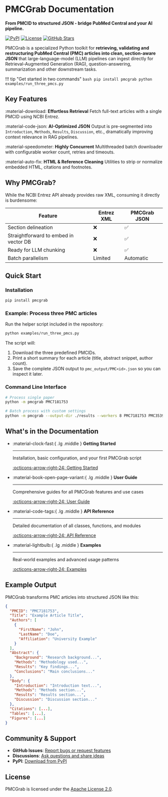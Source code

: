 # PMCGrab Documentation

**From PMCID to structured JSON - bridge PubMed Central and your AI pipeline.**

[![PyPI](https://img.shields.io/pypi/v/PMCGrab.svg)](https://pypi.org/project/PMCGrab/)
[![License](https://img.shields.io/badge/License-Apache%202.0-blue.svg)](https://github.com/rajdeepmondaldotcom/pmcgrab/blob/main/LICENSE)
[![GitHub Stars](https://img.shields.io/github/stars/rajdeepmondaldotcom/pmcgrab?style=social)](https://github.com/rajdeepmondaldotcom/pmcgrab)

PMCGrab is a specialized Python toolkit for **retrieving, validating and restructuring PubMed Central (PMC) articles into clean, section-aware JSON** that large-language-model (LLM) pipelines can ingest directly for Retrieval-Augmented Generation (RAG), question-answering, summarization and other downstream tasks.

!!! tip "Get started in two commands"
    ```bash
    pip install pmcgrab
    python examples/run_three_pmcs.py
    ```

## Key Features

:material-download: **Effortless Retrieval**
Fetch full-text articles with a single PMCID using NCBI Entrez.

:material-code-json: **AI-Optimized JSON**
Output is pre-segmented into `Introduction`, `Methods`, `Results`, `Discussion`, etc., dramatically improving context relevance in RAG pipelines.

:material-speedometer: **Highly Concurrent**
Multithreaded batch downloader with configurable worker count, retries and timeouts.

:material-auto-fix: **HTML & Reference Cleaning**
Utilities to strip or normalize embedded HTML, citations and footnotes.

## Why PMCGrab?

While the NCBI Entrez API already provides raw XML, consuming it directly is burdensome:

| Feature                               | Entrez XML | PMCGrab JSON |
| ------------------------------------- | ---------- | ------------ |
| Section delineation                   | ❌         | ✅           |
| Straightforward to embed in vector DB | ❌         | ✅           |
| Ready for LLM chunking                | ❌         | ✅           |
| Batch parallelism                     | Limited    | Automatic    |

## Quick Start

### Installation

```bash
pip install pmcgrab
```

### Example: Process three PMC articles

Run the helper script included in the repository:

```bash
python examples/run_three_pmcs.py
```

The script will:

1. Download the three predefined PMCIDs.
2. Print a short summary for each article (title, abstract snippet, author count).
3. Save the complete JSON output to `pmc_output/PMC<id>.json` so you can inspect it later.

### Command Line Interface

```bash
# Process single paper
python -m pmcgrab PMC7181753

# Batch process with custom settings
python -m pmcgrab --output-dir ./results --workers 8 PMC7181753 PMC3539614
```

## What's in the Documentation

<div class="grid cards" markdown>

- :material-clock-fast:{ .lg .middle } **Getting Started**

  ***

  Installation, basic configuration, and your first PMCGrab script

  [:octicons-arrow-right-24: Getting Started](getting-started/installation.md)

- :material-book-open-page-variant:{ .lg .middle } **User Guide**

  ***

  Comprehensive guides for all PMCGrab features and use cases

  [:octicons-arrow-right-24: User Guide](user-guide/basic-usage.md)

- :material-code-tags:{ .lg .middle } **API Reference**

  ***

  Detailed documentation of all classes, functions, and modules

  [:octicons-arrow-right-24: API Reference](api/core.md)

- :material-lightbulb:{ .lg .middle } **Examples**

  ***

  Real-world examples and advanced usage patterns

  [:octicons-arrow-right-24: Examples](examples/python-examples.md)

</div>

## Example Output

PMCGrab transforms PMC articles into structured JSON like this:

```json
{
  "PMCID": "PMC7181753",
  "Title": "Example Article Title",
  "Authors": [
    {
      "FirstName": "John",
      "LastName": "Doe",
      "Affiliation": "University Example"
    }
  ],
  "Abstract": {
    "Background": "Research background...",
    "Methods": "Methodology used...",
    "Results": "Key findings...",
    "Conclusions": "Main conclusions..."
  },
  "Body": {
    "Introduction": "Introduction text...",
    "Methods": "Methods section...",
    "Results": "Results section...",
    "Discussion": "Discussion section..."
  },
  "Citations": [...],
  "Tables": [...],
  "Figures": [...]
}
```

## Community & Support

- **GitHub Issues**: [Report bugs or request features](https://github.com/rajdeepmondaldotcom/pmcgrab/issues)
- **Discussions**: [Ask questions and share ideas](https://github.com/rajdeepmondaldotcom/pmcgrab/discussions)
- **PyPI**: [Download from PyPI](https://pypi.org/project/pmcgrab/)

## License

PMCGrab is licensed under the [Apache License 2.0](about/license.md).
